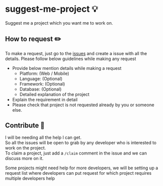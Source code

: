# suggest-me-project :bulb:
Suggest me a project which you want me to work on.

## How to request :pencil2:
To make a request, just go to the [issues](https://github.com/arshadkazmi42/suggest-me-project/issues) and create a issue with all the details. 
Please follow below guidelines while making any request

- Provide below mention details while making a request
  - Platform: (Web / Mobile)
  - Language: (Optional)
  - Framework: (Optional)
  - Database: (Optional)
  - Detailed explanation of the project
- Explain the requirement in detail
- Please check that project is not requested already by you or someone else.

## Contribute :pray:
I will be needing all the help I can get.<br>
So all the issues will be open to grab by any developer who is interested to work on the project.<br>
To claim a project, just add a `/claim` comment in the issue and we can discuss more on it.

Some projects might need help for more developers, we will be setting up a request list where developers can put request for which project requires multiple developers help
